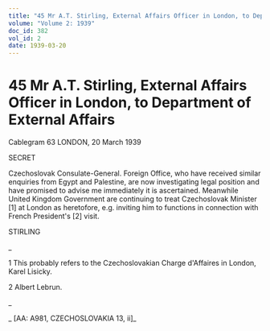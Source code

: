 ```yaml
---
title: "45 Mr A.T. Stirling, External Affairs Officer in London, to Department of External Affairs"
volume: "Volume 2: 1939"
doc_id: 382
vol_id: 2
date: 1939-03-20
---
```


# 45 Mr A.T. Stirling, External Affairs Officer in London, to Department of External Affairs

Cablegram 63 LONDON, 20 March 1939

SECRET

Czechoslovak Consulate-General. Foreign Office, who have received similar enquiries from Egypt and Palestine, are now investigating legal position and have promised to advise me immediately it is ascertained. Meanwhile United Kingdom Government are continuing to treat Czechoslovak Minister [1] at London as heretofore, e.g. inviting him to functions in connection with French President's [2] visit.

STIRLING

_

1 This probably refers to the Czechoslovakian Charge d'Affaires in London, Karel Lisicky.

2 Albert Lebrun.

_

_ [AA: A981, CZECHOSLOVAKIA 13, ii]_
